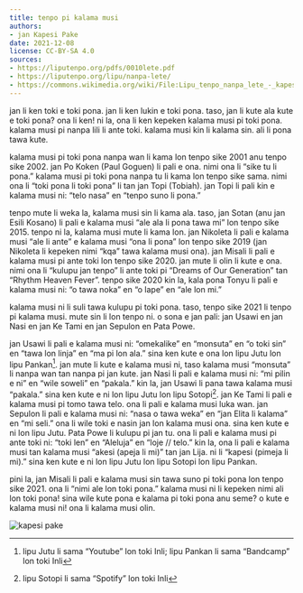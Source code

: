 ```yaml
---
title: tenpo pi kalama musi
authors:
- jan Kapesi Pake
date: 2021-12-08
license: CC-BY-SA 4.0
sources:
- https://liputenpo.org/pdfs/0010lete.pdf
- https://liputenpo.org/lipu/nanpa-lete/
- https://commons.wikimedia.org/wiki/File:Lipu_tenpo_nanpa_lete_-_kapesi_Pake.png
---
```


jan li ken toki e toki pona. jan li ken lukin e toki pona. taso, jan li kute ala kute e toki pona? ona li ken! ni la, ona li ken kepeken kalama musi pi toki pona. kalama musi pi nanpa lili li ante toki. kalama musi kin li kalama sin. ali li pona tawa kute.

kalama musi pi toki pona nanpa wan li kama lon tenpo sike 2001 anu tenpo sike 2002. jan Po Koken (Paul Goguen) li pali e ona. nimi ona li “sike tu li pona.” kalama musi pi toki pona nanpa tu li kama lon tenpo sike sama. nimi ona li “toki pona li toki pona” li tan jan Topi (Tobiah). jan Topi li pali kin e kalama musi ni: “telo nasa” en “tenpo suno li pona.”

tenpo mute li weka la, kalama musi sin li kama ala. taso, jan Sotan (anu jan Esili Kosano) li pali e kalama musi “ale ala li pona tawa mi” lon tenpo sike 2015. tenpo ni la, kalama musi mute li kama lon. jan Nikoleta li pali e kalama musi “ale li ante” e kalama musi “ona li pona” lon tenpo sike 2019 (jan Nikoleta li kepeken nimi “kqa” tawa kalama musi ona). jan Misali li pali e kalama musi pi ante toki lon tenpo sike 2020. jan mute li olin li kute e ona. nimi ona li “kulupu jan tenpo” li ante toki pi “Dreams of Our Generation” tan “Rhythm Heaven Fever”. tenpo sike 2020 kin la, kala pona Tonyu li pali e kalama musi ni: “o tawa noka” en “o lape” en “ale lon mi.”

kalama musi ni li suli tawa kulupu pi toki pona. taso, tenpo sike 2021 li tenpo pi kalama musi. mute sin li lon tenpo ni. o sona e jan pali: jan Usawi en jan Nasi en jan Ke Tami en jan Sepulon en Pata Powe.

jan Usawi li pali e kalama musi ni: “omekalike” en “monsuta” en “o toki sin” en “tawa lon linja” en “ma pi lon ala.” sina ken kute e ona lon lipu Jutu lon lipu Pankan[^1]. jan mute li kute e kalama musi ni, taso kalama musi “monsuta” li nanpa wan tan nanpa pi jan kute. jan Nasi li pali e kalama musi ni: “mi pilin e ni” en “wile soweli” en “pakala.” kin la, jan Usawi li pana tawa kalama musi “pakala.” sina ken kute e ni lon lipu Jutu lon lipu Sotopi[^2]. jan Ke Tami li pali e kalama musi pi tomo tawa telo. ona li pali e kalama musi luka wan. jan Sepulon li pali e kalama musi ni: “nasa o tawa weka” en “jan Elita li kalama” en “mi seli.” ona li wile toki e nasin jan lon kalama musi ona. sina ken kute e ni lon lipu Jutu. Pata Powe li kulupu pi jan tu. ona li pali e kalama musi pi ante toki ni: “toki len” en “Aleluja” en “loje // telo.” kin la, ona li pali e kalama musi tan kalama musi “akesi (apeja li mi)” tan jan Lija. ni li “kapesi (pimeja li mi).” sina ken kute e ni lon lipu Jutu lon lipu Sotopi lon lipu Pankan.

pini la, jan Misali li pali e kalama musi sin tawa suno pi toki pona lon tenpo sike 2021. ona li “nimi ale lon toki pona.” kalama musi ni li kepeken nimi ali lon toki pona! sina wile kute pona e kalama pi toki pona anu seme? o kute e kalama musi ni! ona li kalama musi olin.

![kapesi pake](https://upload.wikimedia.org/wikipedia/commons/3/30/Lipu_tenpo_nanpa_lete_-_kapesi_Pake.png)

[^1]: lipu Jutu li sama “Youtube” lon toki Inli; lipu Pankan li sama “Bandcamp” lon toki Inli

[^2]: lipu Sotopi li sama “Spotify” lon toki Inli